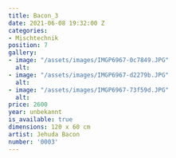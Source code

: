 ```yaml
---
title: Bacon_3
date: 2021-06-08 19:32:00 Z
categories:
- Mischtechnik
position: 7
gallery:
- image: "/assets/images/IMGP6967-0c7849.JPG"
  alt: 
- image: "/assets/images/IMGP6967-d2279b.JPG"
  alt: 
- image: "/assets/images/IMGP6967-73f59d.JPG"
  alt: 
price: 2600
year: unbekannt
is_available: true
dimensions: 120 x 60 cm
artist: Jehuda Bacon
number: '0003'
---
```



